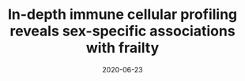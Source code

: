 ---
title: "In-depth immune cellular profiling reveals sex-specific associations with frailty"
collection: publications
permalink: /publication/2020-Imm-Ageing
date: 2020-06-23
venue: "Experimental Gerontology"
paperurl: '/files/Samson_et_al_2020_In-depth_immune_cellular_profiling_frailty.pdf'
link: 'https://doi.org/10.1186/s12979-020-00191-z'
citation: 'L.D. Samson, J.A. Ferreira, A.M.H. Boots, W.M.M. Verschuren, A.M. Buisman, P.M. Engelfriet. In-depth immune cellular profiling reveals sex-specific associations with frailty, <i>Immunity & Ageing</i>, 2020, DOI: 10.1186/s12979-020-00191-z'
published: true
---